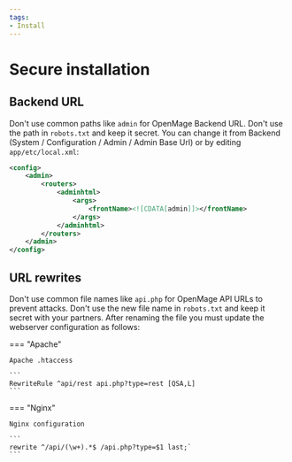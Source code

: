 ```yaml
---
tags:
- Install
---
```


# Secure installation

## Backend URL

Don't use common paths like `admin` for OpenMage Backend URL. Don't use the path in `robots.txt` and keep it secret. You can change it from Backend (System / Configuration / Admin / Admin Base Url) or by editing `app/etc/local.xml`:

```xml
<config>
    <admin>
        <routers>
            <adminhtml>
                <args>
                    <frontName><![CDATA[admin]]></frontName>
                </args>
            </adminhtml>
        </routers>
    </admin>
</config>
```

## URL rewrites

Don't use common file names like `api.php` for OpenMage API URLs to prevent attacks. Don't use the new file name in `robots.txt` and keep it secret with your partners. After renaming the file you must update the webserver configuration as follows:

=== "Apache"

    Apache .htaccess

    ```
    RewriteRule ^api/rest api.php?type=rest [QSA,L]
    ```

=== "Nginx"

    Nginx configuration

    ```
    rewrite ^/api/(\w+).*$ /api.php?type=$1 last;`
    ```
